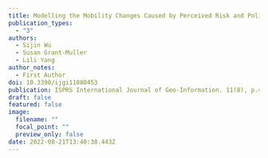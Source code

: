 ```yaml
---
title: Modelling the Mobility Changes Caused by Perceived Risk and Policy Efficiency
publication_types:
  - "3"
authors:
  - Sijin Wu
  - Susan Grant-Muller
  - Lili Yang
author_notes:
  - First Author
doi: 10.3390/ijgi11080453
publication: ISPRS International Journal of Geo-Information. 11(8), p.453.
draft: false
featured: false
image:
  filename: ""
  focal_point: ""
  preview_only: false
date: 2022-08-21T13:40:38.443Z 
---
```

